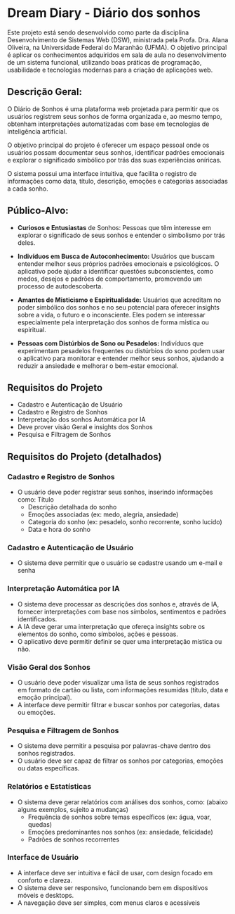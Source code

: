 # Dream Diary - Diário dos sonhos

Este projeto está sendo desenvolvido como parte da disciplina Desenvolvimento de Sistemas Web (DSW), ministrada pela Profa. Dra. Alana Oliveira, na Universidade Federal do Maranhão (UFMA). O objetivo principal é aplicar os conhecimentos adquiridos em sala de aula no desenvolvimento de um sistema funcional, utilizando boas práticas de programação, usabilidade e tecnologias modernas para a criação de aplicações web.

## Descrição Geral:

O Diário de Sonhos é uma plataforma web projetada para permitir que os usuários
registrem seus sonhos de forma organizada e, ao mesmo tempo, obtenham interpretações
automatizadas com base em tecnologias de inteligência artificial.

O objetivo principal do
projeto é oferecer um espaço pessoal onde os usuários possam documentar seus sonhos,
identificar padrões emocionais e explorar o significado simbólico por trás das suas
experiências oníricas.

O sistema possui uma interface intuitiva, que facilita o registro de informações como data,
título, descrição, emoções e categorias associadas a cada sonho.

## Público-Alvo:
- **Curiosos e Entusiastas** de Sonhos: Pessoas que têm interesse em explorar o significado
de seus sonhos e entender o simbolismo por trás deles.

- **Indivíduos em Busca de Autoconhecimento:** Usuários que buscam entender melhor
seus próprios padrões emocionais e psicológicos. O aplicativo pode ajudar a identificar
questões subconscientes, como medos, desejos e padrões de comportamento,
promovendo um processo de autodescoberta.

- **Amantes de Misticismo e Espiritualidade:** Usuários que acreditam no poder simbólico
dos sonhos e no seu potencial para oferecer insights sobre a vida, o futuro e o
inconsciente. Eles podem se interessar especialmente pela interpretação dos sonhos de
forma mística ou espiritual.
 
- **Pessoas com Distúrbios de Sono ou Pesadelos:** Indivíduos que experimentam
pesadelos frequentes ou distúrbios do sono podem usar o aplicativo para monitorar e
entender melhor seus sonhos, ajudando a reduzir a ansiedade e melhorar o bem-estar
emocional.

## Requisitos do Projeto
- Cadastro e Autenticação de Usuário
- Cadastro e Registro de Sonhos
- Interpretação dos sonhos Automática por IA
- Deve prover visão Geral e insights dos Sonhos
- Pesquisa e Filtragem de Sonhos

## Requisitos do Projeto (detalhados)

### Cadastro e Registro de Sonhos
- O usuário deve poder registrar seus sonhos, inserindo informações como:
Título
  - Descrição detalhada do sonho
  - Emoções associadas (ex: medo, alegria, ansiedade)
  - Categoria do sonho (ex: pesadelo, sonho recorrente, sonho lucido)
  - Data e hora do sonho
### Cadastro e Autenticação de Usuário
  - O sistema deve permitir que o usuário se cadastre usando um e-mail e senha
### Interpretação Automática por IA
  - O sistema deve processar as descrições dos sonhos e, através de IA, fornecer interpretações com base nos símbolos, sentimentos e padrões identificados.
  - A IA deve gerar uma interpretação que ofereça insights sobre os elementos do sonho, como símbolos, ações e pessoas.
  - O aplicativo deve permitir definir se quer uma interpretação mística ou não.
### Visão Geral dos Sonhos
  -  O usuário deve poder visualizar uma lista de seus sonhos registrados em formato de cartão ou lista, com informações resumidas (título, data e emoção principal).
  - A interface deve permitir filtrar e buscar sonhos por categorias, datas ou emoções.
### Pesquisa e Filtragem de Sonhos
  - O sistema deve permitir a pesquisa por palavras-chave dentro dos sonhos registrados.
  - O usuário deve ser capaz de filtrar os sonhos por categorias, emoções ou datas específicas.
### Relatórios e Estatísticas
- O sistema deve gerar relatórios com análises dos sonhos, como: (abaixo alguns exemplos, sujeito a mudanças)
  - Frequência de sonhos sobre temas específicos (ex: água, voar, quedas)
  - Emoções predominantes nos sonhos (ex: ansiedade, felicidade)
  - Padrões de sonhos recorrentes
### Interface de Usuário
- A interface deve ser intuitiva e fácil de usar, com design focado em conforto e clareza.
- O sistema deve ser responsivo, funcionando bem em dispositivos móveis e desktops.
- A navegação deve ser simples, com menus claros e acessíveis

